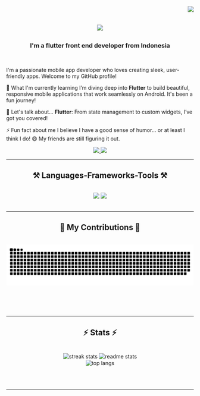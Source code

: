 <img align="right" src="https://visitor-badge.laobi.icu/badge?page_id=salesp07.salesp07" />

<h1 align="center">
    <img src="https://readme-typing-svg.herokuapp.com/?font=Righteous&size=35&center=true&vCenter=true&width=500&height=70&duration=4000&lines=Hi+There!+👋;+I'm+Dude+Nova+Ariyanto!;" />
</h1>

<h3 align="center">I'm a flutter front end developer from Indonesia</h3>

<br/>

<div align="centerleft">
    
I'm a passionate mobile app developer who loves creating sleek, user-friendly apps. Welcome to my GitHub profile!
 
🌱 What I'm currently learning
I’m diving deep into **Flutter** to build beautiful, responsive mobile applications that work seamlessly on Android. It's been a fun journey!

💬 Let's talk about...
**Flutter**: From state management to custom widgets, I’ve got you covered!

⚡ Fun fact about me
I believe I have a good sense of humor... or at least I think I do! 😄 My friends are still figuring it out. 

 </div>
 
<div align="center"> 
  <a href="mailto:dudenova723@gmail.com">
    <img src="https://img.shields.io/badge/Gmail-333333?style=for-the-badge&logo=gmail&logoColor=red" />
  </a>
  <a href="https://www.linkedin.com/in/dudee-nova-ariyanto-57b7b5294/" target="_blank">
    <img src="https://img.shields.io/badge/LinkedIn-0077B5?style=for-the-badge&logo=linkedin&logoColor=white" target="_blank" />
  </a>
</div>

 <hr/>
 
<h2 align="center">⚒️ Languages-Frameworks-Tools ⚒️</h2>
<br/>
<div align="center">
    <img src="https://skillicons.dev/icons?i=react,bootstrap,html,css,vscode,github,figma,tailwind,git,flutter" />
    <img src="https://skillicons.dev/icons?i=python,javascript,firebase,java,mysql,dart" /><br>
</div>

<br/>
<hr/>

<div align="center">
  <h2>🐍 My Contributions 🐍</h2>
  <br>
  <img alt="snake eating my contributions" src="https://raw.githubusercontent.com/salesp07/salesp07/output/github-contribution-grid-snake.svg" />
  
  <br/><br/><br/>
</div>

<hr/>

<h2 align="center">⚡ Stats ⚡</h2>
<br>
<div align=center>
  <img width=390 src="https://github-readme-streak-stats-dudedod67.vercel.app/?user=dudedod67&count_private=true&theme=react&border_radius=10" alt="streak stats"/>
  <img width=390 src="https://github-readme-stats-dudedod67.vercel.app/api?username=dudedod67&count_private=true&show_icons=true&theme=react&rank_icon=github&border_radius=10" alt="readme stats" />
  <br/>
  <img width=325 align="center" src="https://github-readme-stats-dudedod67.vercel.app/api/top-langs/?username=salesp07&hide=HTML&langs_count=8&layout=compact&theme=react&border_radius=10&size_weight=0.5&count_weight=0.5&exclude_repo=github-readme-stats" alt="top langs" />
</div>

<br/><br/>

<hr/>

<br/>
